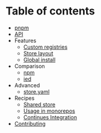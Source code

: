 # Table of contents

* [pnpm](../README.md)
* [API](api.md)
* Features
  * [Custom registries](custom-registries.md)
  * [Store layout](store-layout.md)
  * [Global install](global-install.md)
* Comparison
  * [npm](vs-npm.md)
  * [ied](vs-ied.md)
* Advanced
  * [store.yaml](store-yaml.md)
* Recipes
  * [Shared store](recipes/shared-store.md)
  * [Usage in monorepos](recipes/usage-in-monorepos.md)
  * [Continues Integration](recipes/continues-integration.md)
* [Contributing](../CONTRIBUTING.md)
